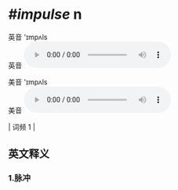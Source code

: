 # ***\#impulse*** n
英音 'ɪmpʌls  
英音
<audio src="./media/impulse1.aac" controls="controls"></audio>

美音 'ɪmpʌls  
美音
<audio src="./media/impulse2.aac" controls="controls"></audio>



| 词频 1 |  

英文释义
---
### 1.**脉冲**  


